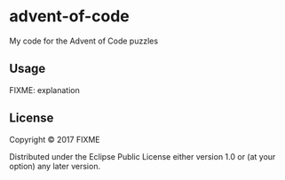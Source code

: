 # advent-of-code

My code for the Advent of Code puzzles

## Usage

FIXME: explanation

## License

Copyright © 2017 FIXME

Distributed under the Eclipse Public License either version 1.0 or (at
your option) any later version.

